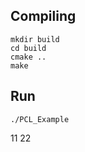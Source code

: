 ## Compiling

```shell
mkdir build
cd build
cmake ..
make
```

## Run
```shell
./PCL_Example
```

11
22
